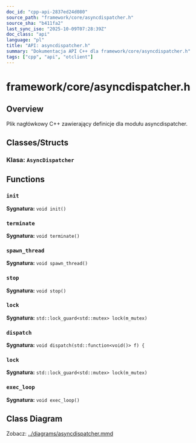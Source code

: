 ```yaml
---
doc_id: "cpp-api-2837ed24d080"
source_path: "framework/core/asyncdispatcher.h"
source_sha: "b411fa2"
last_sync_iso: "2025-10-09T07:28:39Z"
doc_class: "api"
language: "pl"
title: "API: asyncdispatcher.h"
summary: "Dokumentacja API C++ dla framework/core/asyncdispatcher.h"
tags: ["cpp", "api", "otclient"]
---
```


# framework/core/asyncdispatcher.h

## Overview

Plik nagłówkowy C++ zawierający definicje dla modułu asyncdispatcher.

## Classes/Structs

### Klasa: `AsyncDispatcher`

## Functions

### `init`

**Sygnatura:** `void init()`

### `terminate`

**Sygnatura:** `void terminate()`

### `spawn_thread`

**Sygnatura:** `void spawn_thread()`

### `stop`

**Sygnatura:** `void stop()`

### `lock`

**Sygnatura:** `std::lock_guard<std::mutex> lock(m_mutex)`

### `dispatch`

**Sygnatura:** `void dispatch(std::function<void()> f) {`

### `lock`

**Sygnatura:** `std::lock_guard<std::mutex> lock(m_mutex)`

### `exec_loop`

**Sygnatura:** `void exec_loop()`

## Class Diagram

Zobacz: [../diagrams/asyncdispatcher.mmd](../diagrams/asyncdispatcher.mmd)
